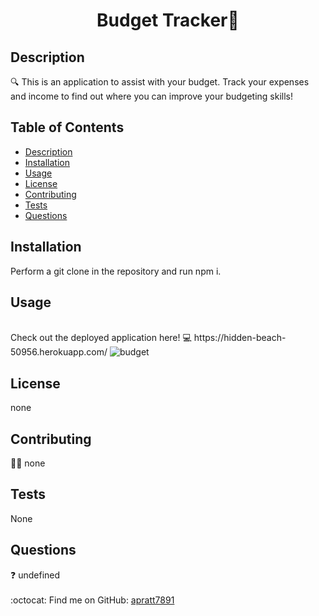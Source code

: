 <h1 align="center">Budget Tracker📕</h1>
  

## Description
🔍 This is an application to assist with your budget. Track your expenses and income to find out where you can improve your budgeting skills!
## Table of Contents
- [Description](#description)
- [Installation](#install)
- [Usage](#usage)
- [License](#license)
- [Contributing](#contribution)
- [Tests](#test)
- [Questions](#questions)
## Installation
 Perform a git clone in the repository and run npm i.
 
## Usage

<br>
Check out the deployed application here!
💻 https://hidden-beach-50956.herokuapp.com/
<img src="budget.png" alt="budget">

## License
none
<br />

## Contributing
👩‍💻  none 
## Tests
None
## Questions
❓ undefined<br />
<br />
:octocat: Find me on GitHub: [apratt7891](https://github.com/apratt7891)<br />
<br />